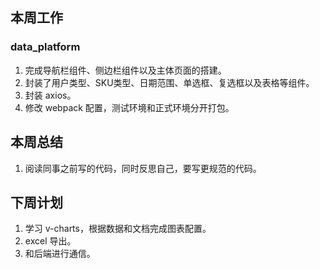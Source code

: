 ## 本周工作

### data_platform

1. 完成导航栏组件、侧边栏组件以及主体页面的搭建。
2. 封装了用户类型、SKU类型、日期范围、单选框、复选框以及表格等组件。
3. 封装 axios。
4. 修改 webpack 配置，测试环境和正式环境分开打包。

## 本周总结

1. 阅读同事之前写的代码，同时反思自己，要写更规范的代码。

## 下周计划

1. 学习 v-charts，根据数据和文档完成图表配置。
2. excel 导出。
3. 和后端进行通信。